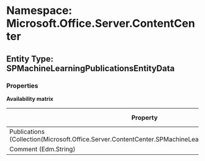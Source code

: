 # Namespace: Microsoft.Office.Server.ContentCenter
## Entity Type: SPMachineLearningPublicationsEntityData

### Properties

**Availability matrix**

Property | SPO | SP 2019 | SP 2016 | SP 2013
----------|-----|---------|---------|--------
Publications (Collection(Microsoft.Office.Server.ContentCenter.SPMachineLearningPublicationEntityData)) | ✔ | ✖ | ✖ | ✖
Comment (Edm.String) | ✔ | ✖ | ✖ | ✖

